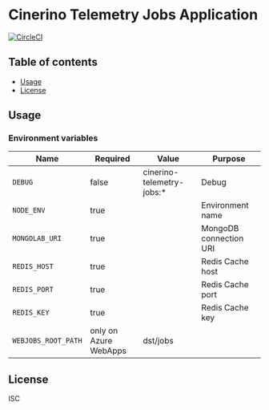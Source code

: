 # Cinerino Telemetry Jobs Application

[![CircleCI](https://circleci.com/gh/cinerino/telemetry-jobs.svg?style=svg)](https://circleci.com/gh/cinerino/telemetry-jobs)

## Table of contents

* [Usage](#usage)
* [License](#license)

## Usage

### Environment variables

| Name                | Required              | Value                     | Purpose                |
|---------------------|-----------------------|---------------------------|------------------------|
| `DEBUG`             | false                 | cinerino-telemetry-jobs:* | Debug                  |
| `NODE_ENV`          | true                  |                           | Environment name       |
| `MONGOLAB_URI`      | true                  |                           | MongoDB connection URI |
| `REDIS_HOST`        | true                  |                           | Redis Cache host       |
| `REDIS_PORT`        | true                  |                           | Redis Cache port       |
| `REDIS_KEY`         | true                  |                           | Redis Cache key        |
| `WEBJOBS_ROOT_PATH` | only on Azure WebApps | dst/jobs                  |                        |

## License

ISC
